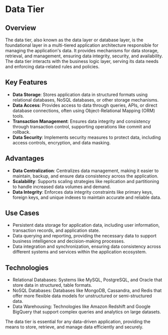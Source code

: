 # Data Tier

## Overview

The data tier, also known as the data layer or database layer, is the foundational layer in a multi-tiered application architecture responsible for managing the application's data. It provides mechanisms for data storage, retrieval, and management, ensuring data integrity, security, and availability. The data tier interacts with the business logic layer, serving its data needs and enforcing data-related rules and policies.

## Key Features

- **Data Storage**: Stores application data in structured formats using relational databases, NoSQL databases, or other storage mechanisms.
- **Data Access**: Provides access to data through queries, APIs, or direct database connections, often using Object-Relational Mapping (ORM) tools.
- **Transaction Management**: Ensures data integrity and consistency through transaction control, supporting operations like commit and rollback.
- **Data Security**: Implements security measures to protect data, including access controls, encryption, and data masking.

## Advantages

- **Data Centralization**: Centralizes data management, making it easier to maintain, backup, and ensure data consistency across the application.
- **Scalability**: Supports scaling strategies like replication and partitioning to handle increased data volumes and demand.
- **Data Integrity**: Enforces data integrity constraints like primary keys, foreign keys, and unique indexes to maintain accurate and reliable data.

## Use Cases

- Persistent data storage for application data, including user information, transaction records, and application state.
- Data querying and reporting, providing the necessary data to support business intelligence and decision-making processes.
- Data integration and synchronization, ensuring data consistency across different systems and services within the application ecosystem.

## Technologies

- Relational Databases: Systems like MySQL, PostgreSQL, and Oracle that store data in structured, table formats.
- NoSQL Databases: Databases like MongoDB, Cassandra, and Redis that offer more flexible data models for unstructured or semi-structured data.
- Data Warehousing: Technologies like Amazon Redshift and Google BigQuery that support complex queries and analytics on large datasets.

The data tier is essential for any data-driven application, providing the means to store, retrieve, and manage data efficiently and securely.
